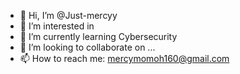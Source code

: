 - 👋 Hi, I’m @Just-mercyy
- 👀 I’m interested in 
- 🌱 I’m currently learning Cybersecurity
- 💞️ I’m looking to collaborate on ...
- 📫 How to reach me: mercymomoh160@gmail.com

<!---
Just-mercyy/Just-mercyy is a ✨ special ✨ repository because its `README.md` (this file) appears on your GitHub profile.
You can click the Preview link to take a look at your changes.
--->
